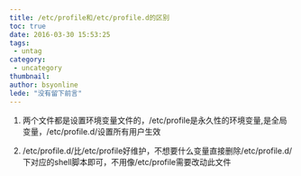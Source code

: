 ```yaml
---
title: /etc/profile和/etc/profile.d的区别
toc: true
date: 2016-03-30 15:53:25
tags:
 - untag
category: 
 - uncategory
thumbnail: 
author: bsyonline
lede: "没有留下前言"
---
```



 1. 两个文件都是设置环境变量文件的，/etc/profile是永久性的环境变量,是全局变量，/etc/profile.d/设置所有用户生效  

 2. /etc/profile.d/比/etc/profile好维护，不想要什么变量直接删除/etc/profile.d/下对应的shell脚本即可，不用像/etc/profile需要改动此文件
